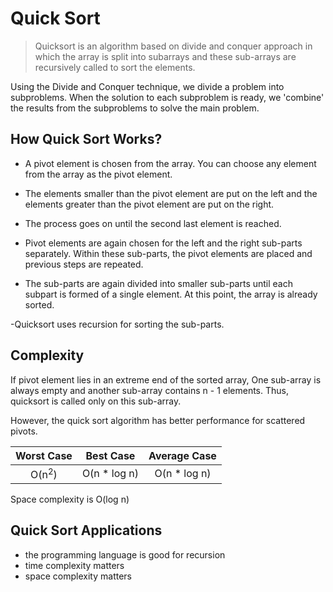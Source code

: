 # Quick Sort

> Quicksort is an algorithm based on divide and conquer approach in which the array is split into subarrays and these sub-arrays are recursively called to sort the elements.

Using the Divide and Conquer technique, we divide a problem into subproblems. When the solution to each subproblem is ready, we 'combine' the results from the subproblems to solve the main problem.

## How Quick Sort Works?

- A pivot element is chosen from the array. You can choose any element from the array as the pivot element.

- The elements smaller than the pivot element are put on the left and the elements greater than the pivot element are put on the right.

- The process goes on until the second last element is reached.

- Pivot elements are again chosen for the left and the right sub-parts separately. Within these sub-parts, the pivot elements are placed and previous steps are repeated.

- The sub-parts are again divided into smaller sub-parts until each subpart is formed of a single element. At this point, the array is already sorted.

-Quicksort uses recursion for sorting the sub-parts.

## Complexity

If pivot element lies in an extreme end of the sorted array, One sub-array is always empty and another sub-array contains n - 1 elements. Thus, quicksort is called only on this sub-array.

However, the quick sort algorithm has better performance for scattered pivots.

|    Worst Case    |   Best Case   | Average Case  |
| :--------------: | :-----------: | :-----------: |
| O(n<sup>2</sup>) | O(n \* log n) | O(n \* log n) |

Space complexity is O(log n)

## Quick Sort Applications

- the programming language is good for recursion
- time complexity matters
- space complexity matters
